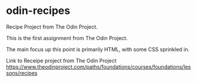 # odin-recipes
Recipe Project from The Odin Project.

This is the first assignment from The Odin Project. 

The main focus up this point is primarily HTML, with some CSS sprinkled in. 

Link to Receipe project from The Odin Project
https://www.theodinproject.com/paths/foundations/courses/foundations/lessons/recipes
